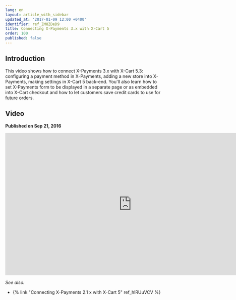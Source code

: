 ```yaml
---
lang: en
layout: article_with_sidebar
updated_at: '2017-01-09 12:00 +0400'
identifier: ref_ZM8ZDeD9
title: Connecting X-Payments 3.x with X-Cart 5
order: 100
published: false
---
```

## Introduction

This video shows how to connect X-Payments 3.x with X-Cart 5.3: configuring a payment method in X-Payments, adding a new store into X-Payments, making settings in X-Cart 5 back-end. You'll also learn how to set X-Payments form to be displayed in a separate page or as embedded into X-Cart checkout and how to let customers save credit cards to use for future orders.

## Video
**Published on Sep 21, 2016**
<iframe class="youtube-player" type="text/html" style="width: 800px; height: 450px" src="http://youtube.com/embed/h2F-nFRi_Fg" frameborder="0"></iframe>

_See also:_

* {% link "Connecting X-Payments 2.1 x with X-Cart 5" ref_hlRUuVCV %}